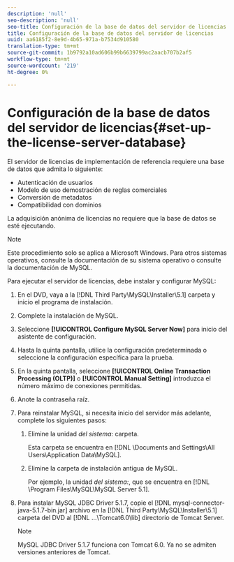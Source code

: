 ```yaml
---
description: 'null'
seo-description: 'null'
seo-title: Configuración de la base de datos del servidor de licencias
title: Configuración de la base de datos del servidor de licencias
uuid: aa6185f2-8e9d-4b65-971a-b7534d910580
translation-type: tm+mt
source-git-commit: 1b9792a10ad606b99b6639799ac2aacb707b2af5
workflow-type: tm+mt
source-wordcount: '219'
ht-degree: 0%

---
```



# Configuración de la base de datos del servidor de licencias{#set-up-the-license-server-database}

El servidor de licencias de implementación de referencia requiere una base de datos que admita lo siguiente:

* Autenticación de usuarios
* Modelo de uso demostración de reglas comerciales
* Conversión de metadatos
* Compatibilidad con dominios

La adquisición anónima de licencias no requiere que la base de datos se esté ejecutando.

>[!NOTE]
>
>Este procedimiento solo se aplica a Microsoft Windows. Para otros sistemas operativos, consulte la documentación de su sistema operativo o consulte la documentación de MySQL.

Para ejecutar el servidor de licencias, debe instalar y configurar MySQL:

1. En el DVD, vaya a la [!DNL Third Party\MySQL\Installer\5.1] carpeta y inicio el programa de instalación.
1. Complete la instalación de MySQL.
1. Seleccione **[!UICONTROL Configure MySQL Server Now]** para inicio del asistente de configuración.
1. Hasta la quinta pantalla, utilice la configuración predeterminada o seleccione la configuración específica para la prueba.
1. En la quinta pantalla, seleccione **[!UICONTROL Online Transaction Processing (OLTP)]** o **[!UICONTROL Manual Setting]** introduzca el número máximo de conexiones permitidas.
1. Anote la contraseña raíz.
1. Para reinstalar MySQL, si necesita inicio del servidor más adelante, complete los siguientes pasos:
   1. Elimine la unidad *del sistema:* carpeta.

      Esta carpeta se encuentra en [!DNL \Documents and Settings\All Users\Application Data\MySQL].
   1. Elimine la carpeta de instalación antigua de MySQL.

      Por ejemplo, la unidad *del sistema:*, que se encuentra en [!DNL \Program Files\MySQL\MySQL Server 5.1].
1. Para instalar MySQL JDBC Driver 5.1.7, copie el [!DNL mysql-connector-java-5.1.7-bin.jar] archivo en la [!DNL Third Party\MySQL\Installer\5.1] carpeta del DVD al [!DNL ...\Tomcat6.0\lib] directorio de Tomcat Server.

   >[!NOTE]
   >
   >MySQL JDBC Driver 5.1.7 funciona con Tomcat 6.0. Ya no se admiten versiones anteriores de Tomcat.

